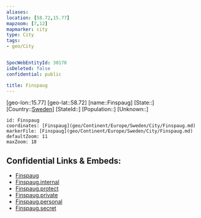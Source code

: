 ```yaml
---
aliases: 
location: [58.72,15.77]
mapzoom: [7,12] 
mapmarker: city 
type: City
tags:
- geo/City


SpocWebEntityId: 30170
isDeleted: false
confidential: public

title: Finspaug
---
```

[geo-lon::15.77]
[geo-lat::58.72]
[name::Finspaug]
[State::]
[Country::[Sweden](geo/Continent/Europe/Sweden.md)]
[StateId::]
[Population::]
[Unknown::]


```leaflet
id: Finspaug
coordinates: [Finspaug](geo/Continent/Europe/Sweden/City/Finspaug.md)
markerFile: [Finspaug](geo/Continent/Europe/Sweden/City/Finspaug.md)
defaultZoom: 11 
maxZoom: 18
```


## Confidential Links & Embeds: 
- [Finspaug](../../../../../../_public/geo/Continent/Europe/Sweden/City/Finspaug.md) 
- [Finspaug.internal](../../../../../../_internal/geo/Continent/Europe/Sweden/City/Finspaug.internal.md) 
- [Finspaug.protect](../../../../../../_protect/geo/Continent/Europe/Sweden/City/Finspaug.protect.md) 
- [Finspaug.private](../../../../../../_private/geo/Continent/Europe/Sweden/City/Finspaug.private.md) 
- [Finspaug.personal](../../../../../../_personal/geo/Continent/Europe/Sweden/City/Finspaug.personal.md) 
- [Finspaug.secret](../../../../../../_secret/geo/Continent/Europe/Sweden/City/Finspaug.secret.md) 
